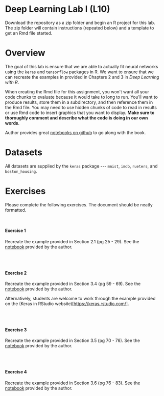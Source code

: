 # Deep Learning Lab I (L10)

Download the repository as a zip folder and begin an R project for this lab. The zip folder will contain instructions (repeated below) and a template to get an Rmd file started.

# Overview

The goal of this lab is ensure that we are able to actually fit neural networks using the `keras` and `tensorflow` packages in R. We want to ensure that we can recreate the examples in provided in Chapters 2 and 3 in *Deep Learning with R*.

When creating the Rmd file for this assignment, you won't want all your code chunks to evaluate because it would take to long to run. You'll want to produce results, store them in a subdirectory, and then reference them in the Rmd file. You may need to use hidden chunks of code to read in results or use Rmd code to insert graphics that you want to display. **Make sure to thoroughly comment and describe what the code is doing in our own words.**

Author provides great [notebooks on github](https://github.com/jjallaire/deep-learning-with-r-notebooks) to go along with the book.

# Datasets 

All datasets are supplied by the `keras` package --- `mnist`, `imdb`, `rueters`, and `boston_housing`.

# Exercises

Please complete the following exercises. The document should be neatly formatted. 

<br>

#### Exercise 1
Recreate the example provided in Section 2.1 (pg 25 - 29). See the [notebook](https://jjallaire.github.io/deep-learning-with-r-notebooks/notebooks/2.1-a-first-look-at-a-neural-network.nb.html) provided by the author.

<br><br>

#### Exercise 2
Recreate the example provided in Section 3.4 (pg 59 - 69). See the [notebook](https://jjallaire.github.io/deep-learning-with-r-notebooks/notebooks/3.4-classifying-movie-reviews.nb.html) provided by the author.

Alternatively, students are welcome to work through the example provided on the (Keras in RStudio website)[https://keras.rstudio.com/].

<br><br>

#### Exercise 3
Recreate the example provided in Section 3.5 (pg 70 - 76). See the [notebook](https://jjallaire.github.io/deep-learning-with-r-notebooks/notebooks/3.5-classifying-newswires.nb.html) provided by the author.

<br><br>

#### Exercise 4
Recreate the example provided in Section 3.6 (pg 76 - 83). See the [notebook](https://jjallaire.github.io/deep-learning-with-r-notebooks/notebooks/3.6-predicting-house-prices.nb.html) provided by the author.



